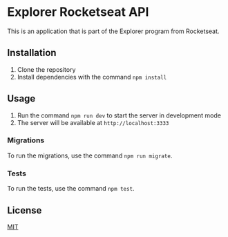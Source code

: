 # Explorer Rocketseat API
 
This is an application that is part of the Explorer program from Rocketseat.
 
## Installation
 
1. Clone the repository
2. Install dependencies with the command `npm install`

## Usage
 
1. Run the command `npm run dev` to start the server in development mode
2. The server will be available at `http://localhost:3333`
 
 ### Migrations
 
To run the migrations, use the command `npm run migrate`.
 
### Tests
 
To run the tests, use the command `npm test`.
 
## License
 
 [MIT](https://github.com/alanwengrze/rocket-explorer/blob/master/LICENSE)